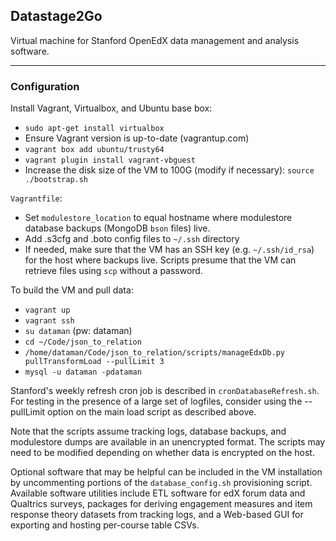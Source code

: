 ## Datastage2Go

Virtual machine for Stanford OpenEdX data management and analysis software.

***

### Configuration

Install Vagrant, Virtualbox, and Ubuntu base box:
* `sudo apt-get install virtualbox`
* Ensure Vagrant version is up-to-date (vagrantup.com)
* `vagrant box add ubuntu/trusty64`
* `vagrant plugin install vagrant-vbguest`
* Increase the disk size of the VM to 100G (modify if necessary): 
`source 
./bootstrap.sh`

`Vagrantfile`:
* Set `modulestore_location` to equal hostname where modulestore database backups (MongoDB `bson` files) live.
* Add .s3cfg and .boto config files to `~/.ssh` directory
* If needed, make sure that the VM has an SSH key (e.g. `~/.ssh/id_rsa`) for the host where backups live. Scripts presume that the VM can retrieve files using `scp` without a password.

To build the VM and pull data:
* `vagrant up`
* `vagrant ssh`
* `su dataman` (pw: dataman)
* `cd ~/Code/json_to_relation`
* `/home/dataman/Code/json_to_relation/scripts/manageEdxDb.py pullTransformLoad --pullLimit 3`
* `mysql -u dataman -pdataman`

Stanford's weekly refresh cron job is described in `cronDatabaseRefresh.sh`. For testing in the presence of a large set of logfiles, consider using the --pullLimit option on the main load script as described above.

Note that the scripts assume tracking logs, database backups, and modulestore dumps are available in an unencrypted format. The scripts may need to be modified depending on whether data is encrypted on the host.

Optional software that may be helpful can be included in the VM installation by uncommenting portions of the `database_config.sh` provisioning script. Available software utilities include ETL software for edX forum data and Qualtrics surveys, packages for deriving engagement measures and item response theory datasets from tracking logs, and a Web-based GUI for exporting and hosting per-course table CSVs.
